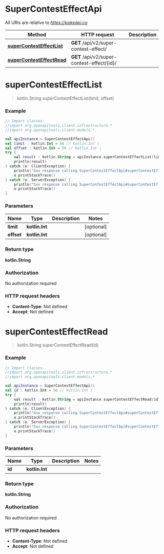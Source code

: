 # SuperContestEffectApi

All URIs are relative to *https://pokeapi.co*

Method | HTTP request | Description
------------- | ------------- | -------------
[**superContestEffectList**](SuperContestEffectApi.md#superContestEffectList) | **GET** /api/v2/super-contest-effect/ | 
[**superContestEffectRead**](SuperContestEffectApi.md#superContestEffectRead) | **GET** /api/v2/super-contest-effect/{id}/ | 


<a name="superContestEffectList"></a>
# **superContestEffectList**
> kotlin.String superContestEffectList(limit, offset)



### Example
```kotlin
// Import classes:
//import org.openapitools.client.infrastructure.*
//import org.openapitools.client.models.*

val apiInstance = SuperContestEffectApi()
val limit : kotlin.Int = 56 // kotlin.Int | 
val offset : kotlin.Int = 56 // kotlin.Int | 
try {
    val result : kotlin.String = apiInstance.superContestEffectList(limit, offset)
    println(result)
} catch (e: ClientException) {
    println("4xx response calling SuperContestEffectApi#superContestEffectList")
    e.printStackTrace()
} catch (e: ServerException) {
    println("5xx response calling SuperContestEffectApi#superContestEffectList")
    e.printStackTrace()
}
```

### Parameters

Name | Type | Description  | Notes
------------- | ------------- | ------------- | -------------
 **limit** | **kotlin.Int**|  | [optional]
 **offset** | **kotlin.Int**|  | [optional]

### Return type

**kotlin.String**

### Authorization

No authorization required

### HTTP request headers

 - **Content-Type**: Not defined
 - **Accept**: Not defined

<a name="superContestEffectRead"></a>
# **superContestEffectRead**
> kotlin.String superContestEffectRead(id)



### Example
```kotlin
// Import classes:
//import org.openapitools.client.infrastructure.*
//import org.openapitools.client.models.*

val apiInstance = SuperContestEffectApi()
val id : kotlin.Int = 56 // kotlin.Int | 
try {
    val result : kotlin.String = apiInstance.superContestEffectRead(id)
    println(result)
} catch (e: ClientException) {
    println("4xx response calling SuperContestEffectApi#superContestEffectRead")
    e.printStackTrace()
} catch (e: ServerException) {
    println("5xx response calling SuperContestEffectApi#superContestEffectRead")
    e.printStackTrace()
}
```

### Parameters

Name | Type | Description  | Notes
------------- | ------------- | ------------- | -------------
 **id** | **kotlin.Int**|  |

### Return type

**kotlin.String**

### Authorization

No authorization required

### HTTP request headers

 - **Content-Type**: Not defined
 - **Accept**: Not defined


